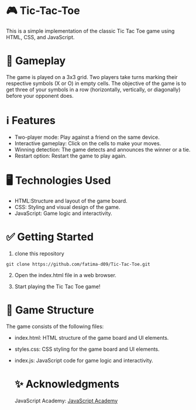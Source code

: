 # 🎮 Tic-Tac-Toe 
This is a simple implementation of the classic Tic Tac Toe game using HTML, CSS, and JavaScript.

# 🎲 Gameplay
The game is played on a 3x3 grid. Two players take turns marking their respective symbols (X or O) in empty cells. The objective of the game is to get three of your symbols in a row (horizontally, vertically, or diagonally) before your opponent does.

# ℹ️ Features
- Two-player mode: Play against a friend on the same device.
- Interactive gameplay: Click on the cells to make your moves.
- Winning detection: The game detects and announces the winner or a tie.
- Restart option: Restart the game to play again.

# 🖥️ Technologies Used
- HTML:Structure and layout of the game board.
- CSS: Styling and visual design of the game.
- JavaScript: Game logic and interactivity.

# ✅ Getting Started
1. clone this repository

```
git clone https://github.com/fatima-d09/Tic-Tac-Toe.git
```

2. Open the index.html file in a web browser.

3. Start playing the Tic Tac Toe game!

# 📏 Game Structure
The game consists of the following files:

- index.html: HTML structure of the game board and UI elements.
- styles.css: CSS styling for the game board and UI elements.
- index.js: JavaScript code for game logic and interactivity.

  # ✨ Acknowledgments
  JavaScript Academy: [JavaScript Academy](https://www.youtube.com/watch?v=B3pmT7Cpi24)

